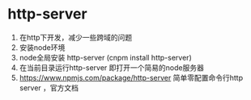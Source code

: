 

# http-server

1. 在http下开发，减少一些跨域的问题
2. 安装node环境
3. node全局安装 http-server (cnpm install http-server)
4. 在当前目录运行http-server 即打开一个简易的node服务器
5. https://www.npmjs.com/package/http-server  简单零配置命令行http server   ，官方文档







